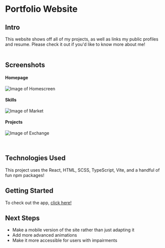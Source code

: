 # Portfolio Website

## Intro

This website shows off all of my projects, as well as links my public profiles and resume. Please check it out if you'd like to know more about me!
<br>
<br>

## Screenshots

#### Homepage
![Image of Homescreen](https://i.imgur.com/6yfj1f9.png)

#### Skills
![Image of Market](https://i.imgur.com/uhiNV50.png)

#### Projects
![Image of Exchange](https://i.imgur.com/Zns344n.png)

<br>

## Technologies Used

This project uses the React, HTML, SCSS, TypeScript, Vite, and a handful of fun npm packages!

## Getting Started

To check out the app, <a href="https://reidwids.netlify.app/" target="_blank">click here!</a>

## Next Steps

- Make a mobile version of the site rather than just adapting it
- Add more advanced animations 
- Make it more accessible for users with impairments

